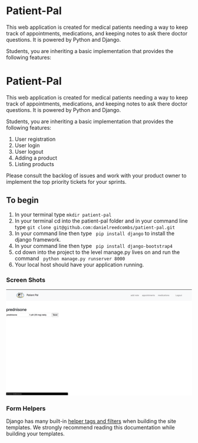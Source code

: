 # Patient-Pal

This web application is created for medical patients needing a way to keep track of appointments, medications, and keeping notes to ask there doctor questions. It is powered by Python and Django.

Students, you are inheriting a basic implementation that provides the following features:
# Patient-Pal

This web application is created for medical patients needing a way to keep track of appointments, medications, and keeping notes to ask there doctor questions. It is powered by Python and Django.

Students, you are inheriting a basic implementation that provides the following features:

1. User registration
1. User login
1. User logout
1. Adding a product
1. Listing products

Please consult the backlog of issues and work with your product owner to implement the top priority tickets for your sprints.

## To begin

1. In your terminal type ```mkdir patient-pal```
2. In your terminal cd into the patient-pal folder and in your command line type ```git clone git@github.com:danielreedcombs/patient-pal.git```
3. In your command line then type ``` pip install django``` to install the django framework.
4. In your command line then type ``` pip install django-bootstrap4```
5. cd down into the project to the level manage.py lives on and run the command ``` python manage.py runserver 8000```
6. Your local host should have your application running.

### Screen Shots


![SS1](website/static/images/SS2.png)


### Form Helpers

Django has many built-in [helper tags and filters](https://docs.djangoproject.com/en/1.10/ref/templates/builtins/) when building the site templates. We strongly recommend reading this documentation while building your templates.
